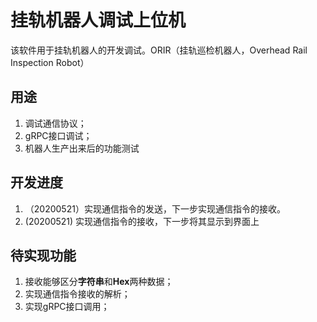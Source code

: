 # 挂轨机器人调试上位机

该软件用于挂轨机器人的开发调试。ORIR（挂轨巡检机器人，Overhead Rail Inspection Robot）

## 用途

1. 调试通信协议；
2. gRPC接口调试；
3. 机器人生产出来后的功能测试



## 开发进度

1. （20200521）实现通信指令的发送，下一步实现通信指令的接收。
2.  (20200521) 实现通信指令的接收，下一步将其显示到界面上

## 待实现功能
1. 接收能够区分**字符串**和**Hex**两种数据；
2. 实现通信指令接收的解析；
3. 实现gRPC接口调用；